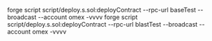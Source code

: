 forge script script/deploy.s.sol:deployContract --rpc-url baseTest --broadcast --account omex -vvvv
forge script script/deploy.s.sol:deployContract --rpc-url blastTest --broadcast --account omex -vvvv
